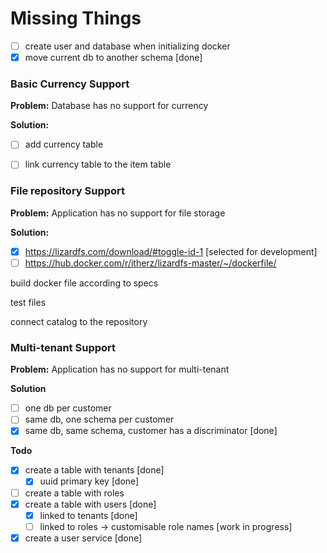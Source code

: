 # Missing Things
- [ ] create user and database when initializing docker
- [x] move current db to another schema [done]

### Basic Currency Support

**Problem:** Database has no support for currency

**Solution:**
- [ ] add currency table
- [ ] link currency table to the item table


### File repository Support

**Problem:** Application has no support for file storage

**Solution:**
- [x] https://lizardfs.com/download/#toggle-id-1 [selected for development]
- [ ] https://hub.docker.com/r/itherz/lizardfs-master/~/dockerfile/

build docker file according to specs

test files

connect catalog to the repository


### Multi-tenant Support
**Problem:** Application has no support for multi-tenant

**Solution**
- [ ] one db per customer
- [ ] same db, one schema per customer
- [x] same db, same schema, customer has a discriminator [done]

**Todo**
- [x] create a table with tenants [done]
  - [x] uuid primary key [done]

- [ ] create a table with roles
- [x] create a table with users [done]
  - [x] linked to tenants [done]
  - [ ] linked to roles -> customisable role names [work in progress]
- [x] create a user service [done]